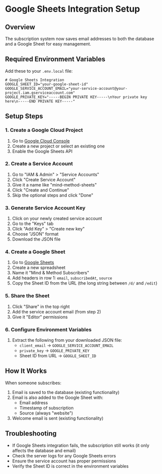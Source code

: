 # Google Sheets Integration Setup

## Overview

The subscription system now saves email addresses to both the database and a Google Sheet for easy management.

## Required Environment Variables

Add these to your `.env.local` file:

```env
# Google Sheets Integration
GOOGLE_SHEET_ID="your-google-sheet-id"
GOOGLE_SERVICE_ACCOUNT_EMAIL="your-service-account@your-project.iam.gserviceaccount.com"
GOOGLE_PRIVATE_KEY="-----BEGIN PRIVATE KEY-----\nYour private key here\n-----END PRIVATE KEY-----"
```

## Setup Steps

### 1. Create a Google Cloud Project

1. Go to [Google Cloud Console](https://console.cloud.google.com/)
2. Create a new project or select an existing one
3. Enable the Google Sheets API

### 2. Create a Service Account

1. Go to "IAM & Admin" > "Service Accounts"
2. Click "Create Service Account"
3. Give it a name like "mind-method-sheets"
4. Click "Create and Continue"
5. Skip the optional steps and click "Done"

### 3. Generate Service Account Key

1. Click on your newly created service account
2. Go to the "Keys" tab
3. Click "Add Key" > "Create new key"
4. Choose "JSON" format
5. Download the JSON file

### 4. Create a Google Sheet

1. Go to [Google Sheets](https://sheets.google.com/)
2. Create a new spreadsheet
3. Name it "Mind & Method Subscribers"
4. Add headers in row 1: `email`, `subscribedAt`, `source`
5. Copy the Sheet ID from the URL (the long string between `/d/` and `/edit`)

### 5. Share the Sheet

1. Click "Share" in the top right
2. Add the service account email (from step 2)
3. Give it "Editor" permissions

### 6. Configure Environment Variables

1. Extract the following from your downloaded JSON file:
   - `client_email` → `GOOGLE_SERVICE_ACCOUNT_EMAIL`
   - `private_key` → `GOOGLE_PRIVATE_KEY`
   - Sheet ID from URL → `GOOGLE_SHEET_ID`

## How It Works

When someone subscribes:

1. Email is saved to the database (existing functionality)
2. Email is also added to the Google Sheet with:
   - Email address
   - Timestamp of subscription
   - Source (always "website")
3. Welcome email is sent (existing functionality)

## Troubleshooting

- If Google Sheets integration fails, the subscription still works (it only affects the database and email)
- Check the server logs for any Google Sheets errors
- Ensure the service account has proper permissions
- Verify the Sheet ID is correct in the environment variables
